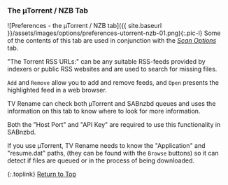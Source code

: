 <!-- START PREFERENCES {UTORRENT/NZB TAB] --- -->
### The µTorrent / NZB Tab

![Preferences - the µTorrent / NZB tab]({{ site.baseurl }}/assets/images/options/preferences-utorrent-nzb-01.png){:.pic-l}
Some of the contents of this tab are used in conjunction with the *[Scan Options](#the-scan-options-tab)* tab.

"The Torrent RSS URLs:" can be any suitable RSS-feeds provided by indexers or public RSS websites and are used to search for missing files.

`Add` and `Remove` allow you to add and remove feeds, and `Open` presents the highlighted feed in a web browser.

TV Rename can check both µTorrent and SABnzbd queues and uses the information on this tab to know where to look for more information.

Both the "Host Port" and "API Key" are required to use this functionality in SABnzbd.

If you use µTorrent, TV&nbsp;Rename needs to know the "Application" and "resume.dat" paths, (they can be found with the `Browse` buttons) so it can detect if files are queued or in the process of being downloaded.

{:.toplink}
[Return to Top]()
<!-- END PREFERENCES {UTORRENT/NZB TAB] ----- -->
